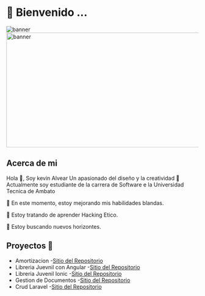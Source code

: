 
#  🤝 Bienvenido ...
![banner](https://github.com/KelvinAlvear19/KelvinAlvear19/assets/84355086/3cd41663-a5e8-4132-9c40-58e52d9c498f)
<img src="https://github.com/KelvinAlvear19/KelvinAlvear19/assets/84355086/3cd41663-a5e8-4132-9c40-58e52d9c498f" alt="banner" width="800" height="300">


## Acerca de mi
Hola 👋, Soy kevin Alvear
Un apasionado del diseño y la creatividad
🐉 Actualmente soy estudiante de la carrera de Software e la Universidad Tecnica de Ambato

🔭 En este momento, estoy mejorando mis habilidades blandas.

🌱 Estoy tratando de aprender Hacking Etico.

🎣 Estoy buscando nuevos horizontes.

## Proyectos 🚂
- Amortizacion
  -[Sitio del Repositorio](https://github.com/KelvinAlvear19/Economia2.0)
- Libreria Juevnil con Angular
  -[Sitio del Repositorio](https://github.com/KelvinAlvear19/Proyecto-Web-Libreria-Angular)
- Libreria Juvenil Ionic
  -[Sitio del Repositorio](https://github.com/KelvinAlvear19/LibreriaJuvenil-Ionic) 
- Gestion de Documentos
  -[Sitio del Repositorio](https://github.com/KelvinAlvear19/Proyecto-Gestion-Documentos-Fisei) 
- Crud Laravel
  -[Sitio del Repositorio](https://github.com/KelvinAlvear19/CRUD-Laravel/tree/main) 



